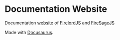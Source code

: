 # Documentation Website

Documentation [website](https://firelordjs.com/) of [FirelordJS](https://github.com/tylim88/Firelordjs) and [FireSageJS](https://github.com/tylim88/FireSagejs)

Made with [Docusaurus](https://docusaurus.io/).
